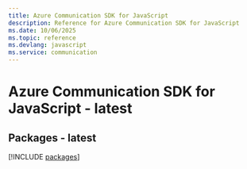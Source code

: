 ```yaml
---
title: Azure Communication SDK for JavaScript
description: Reference for Azure Communication SDK for JavaScript
ms.date: 10/06/2025
ms.topic: reference
ms.devlang: javascript
ms.service: communication
---
```

# Azure Communication SDK for JavaScript - latest
## Packages - latest
[!INCLUDE [packages](communication-index.md)]